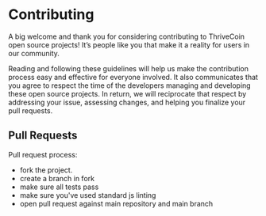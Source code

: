 # Contributing

A big welcome and thank you for considering contributing to ThriveCoin open source projects! It’s people like you that make it a reality for users in our community.

Reading and following these guidelines will help us make the contribution process easy and effective for everyone involved. It also communicates that you agree to respect the time of the developers managing and developing these open source projects. In return, we will reciprocate that respect by addressing your issue, assessing changes, and helping you finalize your pull requests.

## Pull Requests

Pull request process:
- fork the project.
- create a branch in fork
- make sure all tests pass
- make sure you've used standard js linting
- open pull request against main repository and main branch
